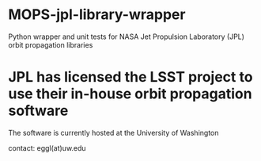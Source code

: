# MOPS-jpl-library-wrapper
Python wrapper and unit tests for NASA Jet Propulsion Laboratory (JPL) orbit propagation libraries

# JPL has licensed the LSST project to use their in-house orbit propagation software
The software is currently hosted at the University of Washington 

contact: eggl(at)uw.edu
